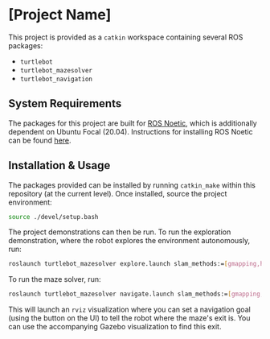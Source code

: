 # [Project Name]

This project is provided as a `catkin` workspace containing several ROS packages:

- `turtlebot`
- `turtlebot_mazesolver`
- `turtlebot_navigation`

## System Requirements

The packages for this project are built for [ROS Noetic](http://wiki.ros.org/noetic), which is additionally dependent on Ubuntu Focal (20.04). Instructions for installing ROS Noetic can be found [here](http://wiki.ros.org/noetic/Installation/Ubuntu).

## Installation & Usage

The packages provided can be installed by running `catkin_make` within this repository (at the current level). Once installed, source the project environment:

```bash
source ./devel/setup.bash
```

The project demonstrations can then be run. To run the exploration demonstration, where the robot explores the environment autonomously, run:

```bash
roslaunch turtlebot_mazesolver explore.launch slam_methods:=[gmapping,hector,karto] map:=maze[1,2,3,4,5]
```

To run the maze solver, run:

```bash
roslaunch turtlebot_mazesolver navigate.launch slam_methods:=[gmapping,hector,karto] map:=maze[1,2,3,4,5]
```

This will launch an `rviz` visualization where you can set a navigation goal (using the button on the UI) to tell the robot where the maze's exit is. You can use the accompanying Gazebo visualization to find this exit. 